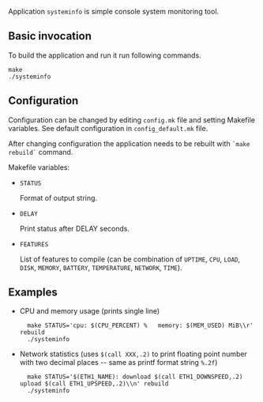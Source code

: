 Application `systeminfo` is simple console system monitoring tool.

Basic invocation
----------------
To build the application and run it run following commands.

    make
    ./systeminfo

Configuration
-------------
Configuration can be changed by editing `config.mk` file and setting Makefile variables. See default configuration in `config_default.mk` file.

After changing configuration the application needs to be rebuilt with `` `make rebuild` `` command.

Makefile variables:

* `STATUS`

  Format of output string.

* `DELAY`

  Print status after DELAY seconds.

* `FEATURES`

  List of features to compile (can be combination of `UPTIME`, `CPU`, `LOAD`, `DISK`, `MEMORY`, `BATTERY`, `TEMPERATURE`, `NETWORK`, `TIME`).

Examples
--------
* CPU and memory usage (prints single line)

        make STATUS='cpu: $(CPU_PERCENT) %   memory: $(MEM_USED) MiB\\r' rebuild
        ./systeminfo

* Network statistics (uses `$(call XXX,.2)` to print floating point number with two decimal places -- same as printf format string `%.2f`)

        make STATUS='$(ETH1_NAME): download $(call ETH1_DOWNSPEED,.2) upload $(call ETH1_UPSPEED,.2)\\n' rebuild
        ./systeminfo

